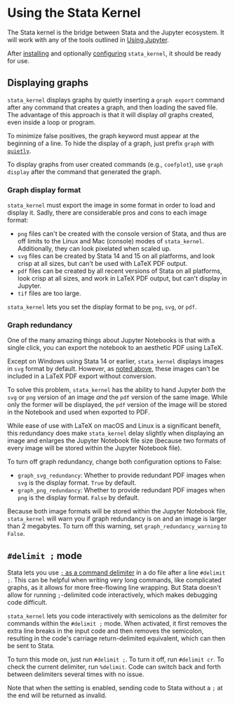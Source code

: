 # Using the Stata Kernel

The Stata kernel is the bridge between Stata and the Jupyter ecosystem. It will work with any of the tools outlined in [Using Jupyter](../using_jupyter/intro.md).

After [installing](../getting_started.md) and optionally [configuring](../getting_started.md#configuration) `stata_kernel`, it should be ready for use.

## Displaying graphs

`stata_kernel` displays graphs by quietly inserting a `graph export` command after any command that creates a graph, and then loading the saved file. The advantage of this approach is that it will display _all_ graphs created, even inside a loop or program.

To minimize false positives, the graph keyword must appear at the beginning of a line. To hide the display of a graph, just prefix `graph` with [`quietly`](https://www.stata.com/help.cgi?quietly).

To display graphs from user created commands (e.g., `coefplot`), use `graph display` after the command that generated the graph.

### Graph display format

`stata_kernel` must export the image in some format in order to load and display it. Sadly, there are considerable pros and cons to each image format:

- `png` files can't be created with the console version of Stata, and thus are off limits to the Linux and Mac (console) modes of `stata_kernel`. Additionally, they can look pixelated when scaled up.
- `svg` files can be created by Stata 14 and 15 on all platforms, and look crisp at all sizes, but can't be used with LaTeX PDF output.
- `pdf` files can be created by all recent versions of Stata on all platforms, look crisp at all sizes, and work in LaTeX PDF output, but can't display in Jupyter.
- `tif` files are too large.

`stata_kernel` lets you set the display format to be `png`, `svg`, or `pdf`.

### Graph redundancy

One of the many amazing things about Jupyter Notebooks is that with a single click, you can export the notebook to an aesthetic PDF using LaTeX.

Except on Windows using Stata 14 or earlier, `stata_kernel` displays images in `svg` format by default. However, as [noted above](#graph-display-format), these images can't be included in a LaTeX PDF export without conversion.

To solve this problem, `stata_kernel` has the ability to hand Jupyter _both_ the `svg` or `png` version of an image _and_ the `pdf` version of the same image. While only the former will be displayed, the `pdf` version of the image will be stored in the Notebook and used when exported to PDF.

While ease of use with LaTeX on macOS and Linux is a significant benefit, this redundancy does make `stata_kernel` delay slightly when displaying an image and enlarges the Jupyter Notebook file size (because two formats of every image will be stored within the Jupyter Notebook file).

To turn off graph redundancy, change both configuration options to False:

- `graph_svg_redundancy`: Whether to provide redundant PDF images when `svg` is the display format. `True` by default.
- `graph_png_redundancy`: Whether to provide redundant PDF images when `png` is the display format. `False` by default.

Because both image formats will be stored within the Jupyter Notebook file, `stata_kernel` will warn you if graph redundancy is on and an image is larger than 2 megabytes. To turn off this warning, set `graph_redundancy_warning` to `False`.

## `#delimit ;` mode

Stata lets you use [`;` as a command
delimiter](https://www.stata.com/help.cgi?delimit) in a do file after a line
`#delimit ;`. This can be helpful when writing very long commands, like
complicated graphs, as it allows for more free-flowing line wrapping. But Stata
doesn't allow for running `;`-delimited code interactively, which makes
debugging code difficult.

`stata_kernel` lets you code interactively with semicolons as the delimiter for commands within the `#delimit ;` mode. When activated, it first removes the extra line breaks in the input code and then removes the semicolon, resulting in the code's carriage return-delimited equivalent, which can then be sent to Stata.

To turn this mode on, just run `#delimit ;`. To turn it off, run `#delimit cr`. To check the current delimiter, run `%delimit`. Code can switch back and forth between delimiters several times with no issue.

Note that when the setting is enabled, sending code to Stata without a `;` at the end will be returned as invalid.
